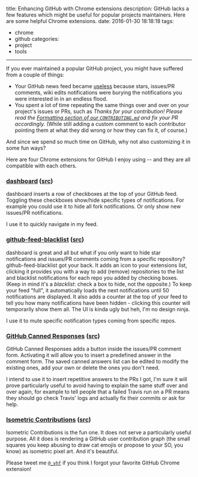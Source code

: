title: Enhancing GitHub with Chrome extensions
description: GitHub lacks a few features which might be useful for popular projects maintainers. Here are some helpful Chrome extensions.
date: 2016-01-30 18:18:18
tags:
- chrome
- github
categories:
- project
- tools
---

If you ever maintained a popular GitHub project, you might have suffered from a couple of things:

* Your GitHub news feed became [useless](/images/github-feed.png) because stars, issues/PR comments, wiki edits notifications were burying the notifications you were interested in in an endless flood.
* You spent a lot of time repeating the same things over and over on your project's issues or PRs, such as *Thanks for your contribution! Please read the [Formatting section of our `CONTRIBUTING.md`](https://github.com/vhf/free-programming-books/blob/master/CONTRIBUTING.md#formatting) and fix your PR accordingly.* (While still adding a custom comment to each contributor pointing them at what they did wrong or how they can fix it, of course.)

And since we spend so much time on GitHub, why not also customizing it in some fun ways?

Here are four Chrome extensions for GitHub I enjoy using -- and they are all compatible with each others.

### [dashboard](https://chrome.google.com/webstore/detail/dashboard/pcnaddhmngnnpookfhhamkelhhakimdg) ([src](https://github.com/muan/dashboard))

dashboard inserts a row of checkboxes at the top of your GitHub feed. Toggling these checkboxes show/hide specific types of notifications. For example you could use it to hide all fork notifications. Or only show new issues/PR notifications.

I use it to quickly navigate in my feed.

### [github-feed-blacklist](https://chrome.google.com/webstore/detail/github-feed-blacklist/dbhboodpldcdeolligbmnhnjpkkolcnl) ([src](https://github.com/vhf/github-feed-blacklist))

dashboard is great and all but what if you only want to hide star notifications and issues/PR comments coming from a specific repository? github-feed-blacklist got your back. It adds an icon to your extensions list, clicking it provides you with a way to add (remove) repositories to the list and blacklist notifications for each repo you added by checking boxes. (Keep in mind it's a *blacklist*: check a box to hide, not the opposite.) To keep your feed "full", it automatically loads the next notifications until 50 notifications are displayed. It also adds a counter at the top of your feed to tell you how many notifications have been hidden - clicking this counter will temporarily show them all. The UI is kinda ugly but heh, I'm no design ninja.

I use it to mute specific notification types coming from specific repos.

### [GitHub Canned Responses](https://chrome.google.com/webstore/detail/github-canned-responses/lhehmppafakahahobaibfcomknkhoina) ([src](https://github.com/notwaldorf/github-canned-responses))

GitHub Canned Responses adds a button inside the issues/PR comment form. Activating it will allow you to insert a predefined answer in the comment form. The saved canned answers list can be edited to modify the existing ones, add your own or delete the ones you don't need.

I intend to use it to insert repetitive answers to the PRs I got, I'm sure it will prove particularly useful to avoid having to explain the same stuff over and over again, for example to tell people that a failed Travis run on a PR means they should go check Travis' logs and actually fix their commits or ask for help.

### [Isometric Contributions](https://chrome.google.com/webstore/detail/isometric-contributions/mjoedlfflcchnleknnceiplgaeoegien) ([src](https://github.com/jasonlong/isometric-contributions))

Isometric Contributions is the fun one. It does not serve a particularly useful purpose. All it does is rendering a GitHub user contribution graph (the small squares you keep abusing to draw cat emojis or propose to your SO, you know) as isometric pixel art. And it's beautiful.

Please tweet me [`@_vhf`](https://twitter.com/_vhf) if you think I forgot your favorite GitHub Chrome extension!

